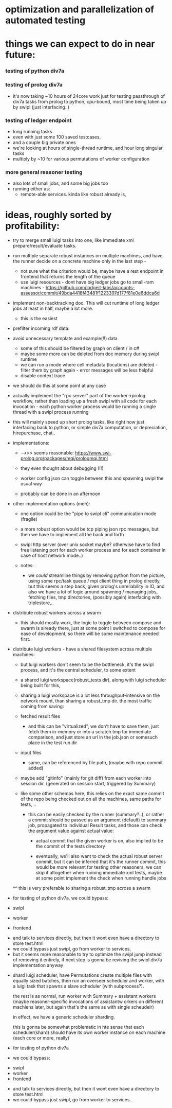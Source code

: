 

optimization and parallelization of automated testing
=====


# things we can expect to do in near future:

### testing of python div7a

### testing of prolog div7a
 - it's now taking ~10 hours of 24core work just for testing passthrough of div7a tasks from prolog to python, cpu-bound, most time being taken up by swipl (just interfacing..)

### testing of ledger endpoint
 - long running tasks
 - even with just some 100 saved testcases,
 - and a couple big private ones
 - we're looking at hours of single-thread runtime, and hour long singular tasks
 - multiply by ~10 for various permutations of worker configuration

### more general reasoner testing
 - also lots of small jobs, and some big jobs too
 - running either as:
   - remote-able services. 
     kinda like robust already is,  






# ideas, roughly sorted by profitability:




 * try to merge small luigi tasks into one, like immediate xml prepare/result/evaluate tasks.




 * run multiple separate robust instances on multiple machines, and have the runner decide on a concrete machine only in the last step - 
   - not sure what the criterion would be, maybe have a rest endpoint in frontend that returns the length of the queue 
   - use luigi resources - dont have big ledger jobs go to small-ram machines - https://github.com/lodgeit-labs/accounts-assessor/commit/49bda4418f43481f1223397d177f81e0e6ddca6d


    
    
 * implement non-backtracking doc. This will cut runtime of long ledger jobs at least in half, maybe a lot more.
   - this is the easiest




 * prefilter incoming rdf data:
  * avoid unnecessary template and example(!!) data
    * some of this should be filtered by graph on client / in c#
    * maybe some more can be deleted from doc memory during swipl runtime
     - we can run a mode where cell metadata (locations) are deleted - filter them by graph again - error messages will be less helpful
     - disable context trace
   - we should do this at some point at any case





 * actually implement the "rpc server" part of the worker->prolog workflow, rather than loading up a fresh swipl with all code for each invocation - each python worker process would be running a single thread with a swipl process running

  - this will mainly speed up short prolog tasks, like right now just interfacing back to python, or simple div7a computation, or depreciation, hirepurchase, chat..

  - implementations:

    - -->>> seems reasonable: https://www.swi-prolog.org/packages/mqi/prologmqi.html
     - they even thought about debugging (!!)
     - worker config json can toggle between this and spawning swipl the usual way

     - probably can be done in an afternoon


  - other implementation options (meh):
	- one option could be the "pipe to swipl cli" communication mode (fragile)

	- a more robust option would be tcp piping json rpc messages, but then we have to implement all the back and forth

	- swipl http server (over unix socket maybe? otherwise have to find free listening port for each worker process and for each container in case of host network mode..)

	- notes:
		- we *could* streamline things by removing python from the picture, using some rpc/task queue / mpi client thing in prolog directly,
		but this seems a step back, given prolog's unreliability in IO, and also we have a lot of logic around spawning / managing jobs, fetching files, tmp directories, (possibly again) interfacing with triplestore,..






 * distribute robust workers across a swarm
   - this should mostly work, the logic to toggle between compose and swarm is already there, just at some point i switched to compose for ease of development, so there will be some maintenance needed first.
   




    
 * distribute luigi workers - have a shared filesystem across multiple machines:
   - but luigi workers don't seem to be the bottleneck, it's the swipl process, and it's the central scheduler, to some extent
   
   - a shared luigi workspace(robust_tests dir), along with luigi scheduler being built for this, 
    - sharing a luigi workspace is a lot less throughput-intensive on the network mount, than sharing a robust_tmp dir. 
    the most traffic coming from saving: 

     - fetched result files
       - and this can be "virtualized", we don't have to save them, just fetch them in-memory or into a scratch tmp for immediate comparison, and just store an url in the job.json or somesuch place in the test run dir 
     - input files
       - same, can be referenced by file path, (maybe with repo commit added)
       
     - maybe add "gitinfo" (mainly for git diff) from each worker into session dir. (generated on session start, triggered by Summary)
       
    
    - like some other schemas here, this relies on the exact same commit of the repo being checked out on all the machines, same paths for tests, ..

      - this can be easily checked by the runner (summary?..), or rather a commit should be passed as an argument (default) to summary job, propagated to individual Result tasks, and those can check the argument value against actual value:

        - actual commit that the given worker is on, also implied to be the commit of the tests directory
        
        - eventually, we'll also want to check the actual robust server commit, but it can be inferred that it's the runner commit, this would be more relevant for testing other reasoners, we can skip it altogether when running immediate xml tests, maybe at some point implement the check when running handle jobs 
   
    ^^ this is very preferable to sharing a robust_tmp across a swarm





 * for testing of python div7a, we could bypass:
  * swipl
  * worker
  * frontend
 - and talk to services directly, but then it wont even have a directory to store test.html
 - we could bypass just swipl, go from worker to services,
 - but it seems more reasonable to try to optimize the swipl jump instead of removing it entirely, if next step is gonna be reviving the swipl div7a implementation anyway





 * shard luigi scheduler, have Permutations create multiple files with equally sized batches,
then run an overseer scheduler and worker, with a luigi task that spawns a slave scheduler (with subprocess?). 

	the rest is as normal, run worker with Summary + assistant workers (maybe reasoner-specific invocations of assistantw orkers on different machiens later, but again that's the same as with single scheudelr)

	in effect, we have a generic scheduler sharding.

    this is gonna be somewhat problematic in hte sense that each scheduler(shard) should have its own worker instance on each machine (each core or more, really)`
    
   


 * for testing of python div7a
 - we could bypass:
  * swipl
  * worker
  * frontend
 - and talk to services directly, but then it wont even have a directory to store test.html
 - we could bypass just swipl, go from worker to services..

